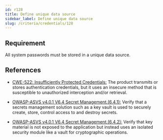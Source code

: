 ```yaml
---
id: r128
title: Define unique data source
sidebar_label: Define unique data source
slug: /criteria/credentials/128
---
```


## Requirement

All system passwords must be stored
in a unique data source.

## References

- [CWE-522: Insufficiently Protected Credentials:](https://cwe.mitre.org/data/definitions/522.html)
The product transmits or stores
authentication credentials,
but it uses an insecure method
that is susceptible to unauthorized interception
and/or retrieval.

- [OWASP-ASVS v4.0.1 V6.4 Secret Management.(6.4.1):](https://owasp.org/www-project-application-security-verification-standard/)
Verify that a secrets management solution
such as a key vault is used
to securely create, store, control access to
and destroy secrets.

- [OWASP-ASVS v4.0.1 V6.4 Secret Management.(6.4.2):](https://owasp.org/www-project-application-security-verification-standard/)
Verify that key material is not exposed
to the application but instead uses
an isolated security module like a vault
for cryptographic operations.
